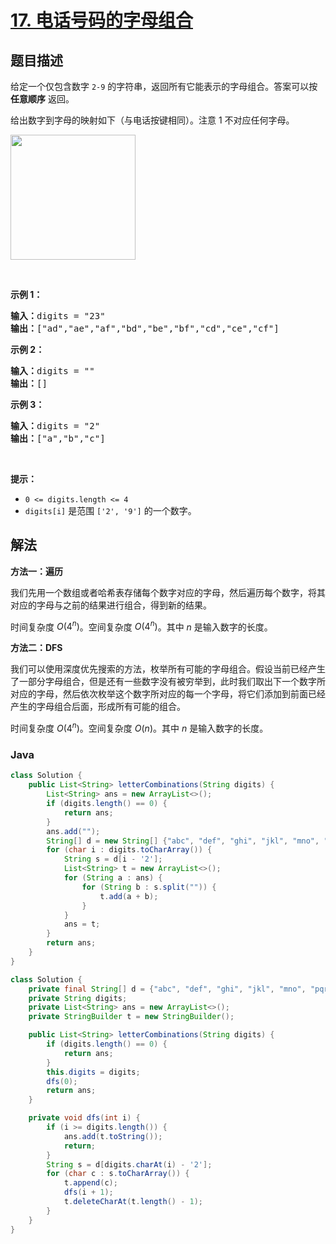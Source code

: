 # [17. 电话号码的字母组合](https://leetcode.cn/problems/letter-combinations-of-a-phone-number)


## 题目描述

<!-- 这里写题目描述 -->

<p>给定一个仅包含数字&nbsp;<code>2-9</code>&nbsp;的字符串，返回所有它能表示的字母组合。答案可以按 <strong>任意顺序</strong> 返回。</p>

<p>给出数字到字母的映射如下（与电话按键相同）。注意 1 不对应任何字母。</p>

<p><img src="https://assets.leetcode.com/uploads/2022/03/15/1200px-telephone-keypad2svg.png" style="width: 200px;" /></p>

<p>&nbsp;</p>

<p><strong>示例 1：</strong></p>

<pre>
<strong>输入：</strong>digits = "23"
<strong>输出：</strong>["ad","ae","af","bd","be","bf","cd","ce","cf"]
</pre>

<p><strong>示例 2：</strong></p>

<pre>
<strong>输入：</strong>digits = ""
<strong>输出：</strong>[]
</pre>

<p><strong>示例 3：</strong></p>

<pre>
<strong>输入：</strong>digits = "2"
<strong>输出：</strong>["a","b","c"]
</pre>

<p>&nbsp;</p>

<p><strong>提示：</strong></p>

<ul>
	<li><code>0 &lt;= digits.length &lt;= 4</code></li>
	<li><code>digits[i]</code> 是范围 <code>['2', '9']</code> 的一个数字。</li>
</ul>

## 解法

<!-- 这里可写通用的实现逻辑 -->

**方法一：遍历**

我们先用一个数组或者哈希表存储每个数字对应的字母，然后遍历每个数字，将其对应的字母与之前的结果进行组合，得到新的结果。

时间复杂度 $O(4^n)$。空间复杂度 $O(4^n)$。其中 $n$ 是输入数字的长度。

**方法二：DFS**

我们可以使用深度优先搜索的方法，枚举所有可能的字母组合。假设当前已经产生了一部分字母组合，但是还有一些数字没有被穷举到，此时我们取出下一个数字所对应的字母，然后依次枚举这个数字所对应的每一个字母，将它们添加到前面已经产生的字母组合后面，形成所有可能的组合。

时间复杂度 $O(4^n)$。空间复杂度 $O(n)$。其中 $n$ 是输入数字的长度。

<!-- tabs:start -->

### **Java**

<!-- 这里可写当前语言的特殊实现逻辑 -->

```java
class Solution {
    public List<String> letterCombinations(String digits) {
        List<String> ans = new ArrayList<>();
        if (digits.length() == 0) {
            return ans;
        }
        ans.add("");
        String[] d = new String[] {"abc", "def", "ghi", "jkl", "mno", "pqrs", "tuv", "wxyz"};
        for (char i : digits.toCharArray()) {
            String s = d[i - '2'];
            List<String> t = new ArrayList<>();
            for (String a : ans) {
                for (String b : s.split("")) {
                    t.add(a + b);
                }
            }
            ans = t;
        }
        return ans;
    }
}
```

```java
class Solution {
    private final String[] d = {"abc", "def", "ghi", "jkl", "mno", "pqrs", "tuv", "wxyz"};
    private String digits;
    private List<String> ans = new ArrayList<>();
    private StringBuilder t = new StringBuilder();

    public List<String> letterCombinations(String digits) {
        if (digits.length() == 0) {
            return ans;
        }
        this.digits = digits;
        dfs(0);
        return ans;
    }

    private void dfs(int i) {
        if (i >= digits.length()) {
            ans.add(t.toString());
            return;
        }
        String s = d[digits.charAt(i) - '2'];
        for (char c : s.toCharArray()) {
            t.append(c);
            dfs(i + 1);
            t.deleteCharAt(t.length() - 1);
        }
    }
}
```


<!-- tabs:end -->
